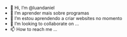 - 👋 Hi, I’m @luandaniel
- 👀 I’m aprender mais sobre programas 
- 🌱 I’m estou aprendendo a criar websites no momento 
- 💞️ I’m looking to collaborate on ...
- 📫 How to reach me ...

<!---
teufilho01/teufilho01 is a ✨ special ✨ repository because its `README.md` (this file) appears on your GitHub profile.
You can click the Preview link to take a look at your changes.
--->
